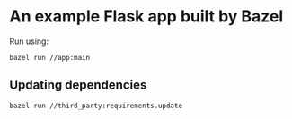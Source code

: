 # An example Flask app built by Bazel

Run using:

```
bazel run //app:main
```


## Updating dependencies

```
bazel run //third_party:requirements.update
```
